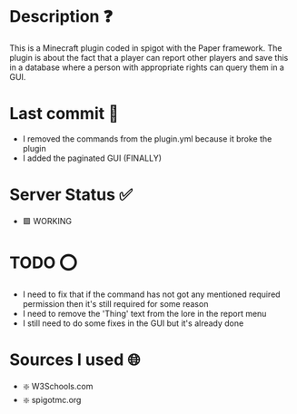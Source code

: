 # Description ❓

This is a Minecraft plugin coded in spigot with the Paper framework. The plugin is about the fact that a player can report other players and save this in a database where a person with appropriate rights can query them in a GUI.

# Last commit 💯

- I removed the commands from the plugin.yml because it broke the plugin
- I added the paginated GUI (FINALLY)

# Server Status ✅

- 🟩 WORKING

# TODO ⭕

- I need to fix that if the command has not got any mentioned required permission then it's still required for some reason
- I need to remove the 'Thing' text from the lore in the report menu
- I still need to do some fixes in the GUI but it's already done

# Sources I used 🌐

- ❇️ W3Schools.com
- ❇️ spigotmc.org 